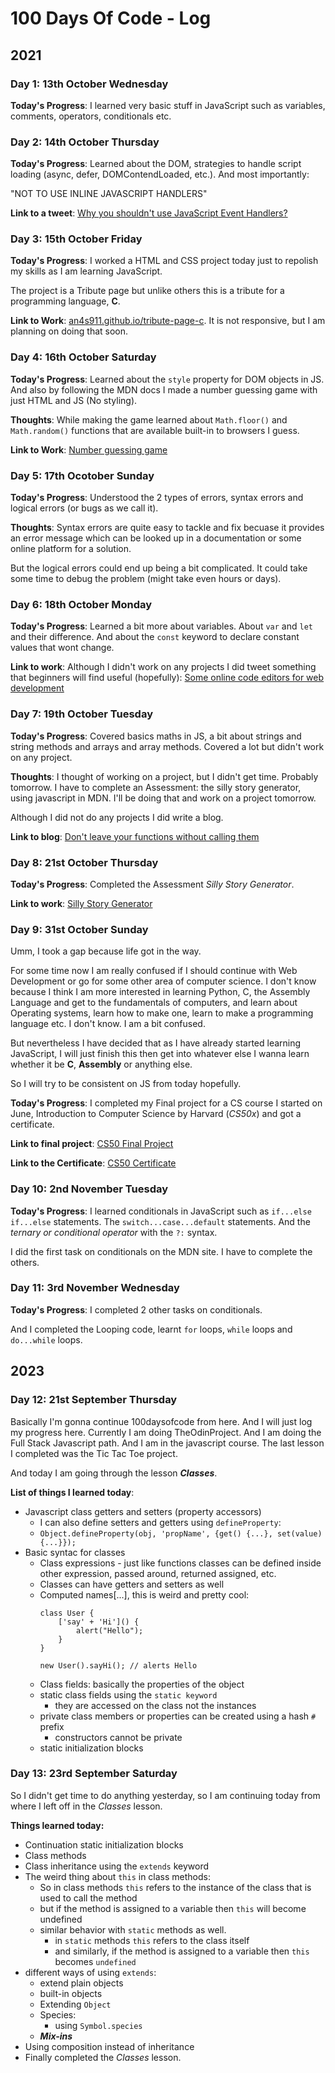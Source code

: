 # 100 Days Of Code - Log

## 2021

### Day 1: 13th October Wednesday

**Today's Progress**: I learned very basic stuff in JavaScript such as variables, comments, operators, conditionals etc.

### Day 2: 14th October Thursday

**Today's Progress**: Learned about the DOM, strategies to handle script loading (async, defer, DOMContendLoaded, etc.). And most importantly: 

"NOT TO USE INLINE JAVASCRIPT HANDLERS"

**Link to a tweet**: [Why you shouldn't use JavaScript Event Handlers?](https://twitter.com/an4s911/status/1448726492767301640)

### Day 3: 15th October Friday

**Today's Progress**: I worked a HTML and CSS project today just to repolish my skills as I am learning JavaScript. 

The project is a Tribute page but unlike others this is a tribute for a programming language, **C**.

**Link to Work**: [an4s911.github.io/tribute-page-c](https://an4s911.github.io/tribute-page-c). It is not responsive, but I am planning on doing that soon.

### Day 4: 16th October Saturday

**Today's Progress**: Learned about the `style` property for DOM objects in JS. And also by following the MDN docs I made a number guessing game with just HTML and JS (No styling).

**Thoughts**: While making the game learned about `Math.floor()` and `Math.random()` functions that are available built-in to browsers I guess.

**Link to Work**: [Number guessing game](https://an4s911.github.io/projects/number-guessing-game)

### Day 5: 17th Ocotober Sunday

**Today's Progress**: Understood the 2 types of errors, syntax errors and logical errors (or bugs as we call it).

**Thoughts**: Syntax errors are quite easy to tackle and fix becuase it provides an error message which can be looked up in a documentation or some online platform for a solution. 

But the logical errors could end up being a bit complicated. It could take some time to debug the problem (might take even hours or days). 

### Day 6: 18th October Monday

**Today's Progress**: Learned a bit more about variables. About `var` and `let` and their difference. And about the `const` keyword to declare constant values that wont change.

**Link to work**: Although I didn't work on any projects I did tweet something that beginners will find useful (hopefully): [Some online code editors for web development](https://twitter.com/an4s911/status/1450145042446827528?s=20https://twitter.com/)

### Day 7: 19th October Tuesday

**Today's Progress**: Covered basics maths in JS, a bit about strings and string methods and arrays and array methods. Covered a lot but didn't work on any project.

**Thoughts**: I thought of working on a project, but I didn't get time. Probably tomorrow. I have to complete an Assessment: the silly story generator, using javascript in MDN. I'll be doing that and work on a project tomorrow.

Although I did not do any projects I did write a blog. 

**Link to blog**: [Don't leave your functions without calling them](https://blog.anasbasheer.tech/dont-leave-your-functions)

### Day 8: 21st October Thursday

**Today's Progress**: Completed the Assessment *Silly Story Generator*.

**Link to work**: [Silly Story Generator](an4s911.github.com/projects/silly-story-generator/)

### Day 9: 31st October Sunday

Umm, I took a gap because life got in the way. 

For some time now I am really confused if I should continue with Web Development or go for some other area of computer science. I don't know because I think I am more interested in learning Python, C, the Assembly Language and get to the fundamentals of computers, and learn about Operating systems, learn how to make one, learn to make a programming language etc. I don't know. I am a bit confused.

But nevertheless I have decided that as I have already started learning JavaScript, I will just finish this then get into whatever else I wanna learn whether it be **C**, **Assembly** or anything else. 

So I will try to be consistent on JS from today hopefully.

**Today's Progress**: I completed my Final project for a CS course I started on June, Introduction to Computer Science by Harvard (*CS50x*) and got a certificate.

**Link to final project**: [CS50 Final Project](https://github.com/an4s911/cs50-final-project)

**Link to the Certificate**: [CS50 Certificate](https://certificates.cs50.io/e2a09a0a-599f-49d3-8f93-2e4240f8fed1)

### Day 10: 2nd November Tuesday

**Today's Progress**: I learned conditionals in JavaScript such as `if...else if...else` statements. The `switch...case...default` statements. And the *ternary or conditional operator* with the `?:` syntax.

I did the first task on conditionals on the MDN site. I have to complete the others.

### Day 11: 3rd November Wednesday

**Today's Progress**: I completed 2 other tasks on conditionals. 

And I completed the Looping code, learnt `for` loops, `while` loops and `do...while` loops.

<!-- **Thoughts:** I really struggled with CSS, but, overall, I feel like I am slowly getting better at it. Canvas is still new for me, but I managed to figure out some basic functionality. -->

## 2023

### Day 12: 21st September Thursday

Basically I'm gonna continue 100daysofcode from here. And I will just log my progress here. Currently I am doing TheOdinProject. And I am doing the Full Stack Javascript path. And I am in the javascript course. The last lesson I completed was the Tic Tac Toe project.

And today I am going through the lesson ***Classes***.

**List of things I learned today**:
- Javascript class getters and setters (property accessors)
    - I can also define setters and getters using `defineProperty`:
    - `Object.defineProperty(obj, 'propName', {get() {...}, set(value){...}});`
- Basic syntac for classes
    - Class expressions - just like functions classes can be defined inside other expression, passed around, returned assigned, etc.
    - Classes can have getters and setters as well
    - Computed names[...], this is weird and pretty cool:
        ```
        class User {
            ['say' + 'Hi']() {
                alert("Hello");
            }
        }
        
        new User().sayHi(); // alerts Hello
        ```
    - Class fields: basically the properties of the object
    - static class fields using the `static keyword`
        - they are accessed on the class not the instances
    - private class members or properties can be created using a hash `#` prefix
        - constructors cannot be private
    - static initialization blocks

### Day 13: 23rd September Saturday

So I didn't get time to do anything yesterday, so I am continuing today from where I left off in the *Classes* lesson.

**Things learned today:**
- Continuation static initialization blocks
- Class methods
- Class inheritance using the `extends` keyword
- The weird thing about `this` in class methods:
    - So in class methods `this` refers to the instance of the class that is used to call the method
    - but if the method is assigned to a variable then `this` will become undefined
    - similar behavior with `static` methods as well.
        - in `static` methods `this` refers to the class itself
        - and similarly, if the method is assigned to a variable then `this` becomes `undefined`
- different ways of using `extends`:
    - extend plain objects
    - built-in objects
    - Extending `Object`
    - Species:
        - using `Symbol.species`
    - ***Mix-ins*** 
- Using composition instead of inheritance
- Finally completed the *Classes* lesson.
